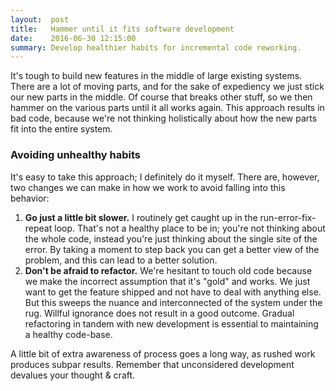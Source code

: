 ```yaml
---
layout:  post
title:   Hammer until it fits software development
date:    2016-06-30 12:15:00
summary: Develop healthier habits for incremental code reworking.
---
```


It's tough to build new features in the middle of large existing systems. There are a lot of moving parts, and for the sake of expediency we just stick our new parts in the middle. Of course that breaks other stuff, so we then hammer on the various parts until it all works again. This approach results in bad code, because we're not thinking holistically about how the new parts fit into the entire system.

### Avoiding unhealthy habits

It's easy to take this approach; I definitely do it myself. There are, however, two changes we can make in how we work to avoid falling into this behavior:

1. **Go just a little bit slower.** I routinely get caught up in the run-error-fix-repeat loop. That's not a healthy place to be in; you're not thinking about the whole code, instead you're just thinking about the single site of the error. By taking a moment to step back you can get a better view of the problem, and this can lead to a better solution.
2. **Don't be afraid to refactor.** We're hesitant to touch old code because we make the incorrect assumption that it's "gold" and works. We just want to get the feature shipped and not have to deal with anything else. But this sweeps the nuance and interconnected of the system under the rug. Willful ignorance does not result in a good outcome. Gradual refactoring in tandem with new development is essential to maintaining a healthy code-base.

A little bit of extra awareness of process goes a long way, as rushed work produces subpar results. Remember that unconsidered development devalues your thought & craft.

